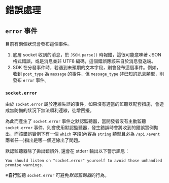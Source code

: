 # 錯誤處理

## `error` 事件

目前有兩個狀況會發布這個事件。

1. 底層 socket 收到的消息，於 `JSON.parse()` 時報錯，這很可能意味著 JSON 格式錯誤，或是消息並非 UTF8 編碼，這個錯誤應該來自於消息發送端。
2. SDK 在分發事件時，若遇到未預期的文本字段，則會發布這個事件。例如，收到 `post_type` 為 `message` 的事件，但 `message_type` 非已知的訊息類型，則發布 `error` 事件。

### `socket.error`

由於 `socket.error` 屬於連線失誤的事件，如果沒有適當的監聽器配套措施，會造成無防備的狀況下無法順利連線，徒增困擾。

為此而產生了 `socket.error` 事件之默認監聽器，當開發者沒有主動監聽 `socket.error` 事件，則會使用默認監聽器，發生錯誤時會將收到的錯誤實例拋出，而該錯誤實例下有一個 `which` 字段(內容為 `string` 類型且必為 `/api` `/event` 兩者任一)指出是哪一個連線出了問題。

默認監聽器除了拋出錯誤外, 還會在 stderr 輸出以下警示訊息：

```
You should listen on "socket.error" yourself to avoid those unhandled promise warnings.
```

※**自行**監聽 `socket.error` 可避免*默認監聽器*的行為。
